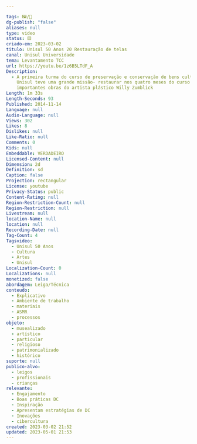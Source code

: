 ```yaml
---

tags: 🖼️/🎥️
dg-publish: "false"
aliases: null
type: video
status: 🟨️
criado-em: 2023-03-02
titulo: Unisul 50 Anos 20 Restauração de telas
canal: Unisul Universidade
tema: Levantamento TCC
url: https://youtu.be/1z6B5LTdF_A
Description:
  - A primeira turma do curso de preservação e conservação de bens culturais da
    Unisul teve uma grande missão- restaurar nos quatro meses do curso
    importantes obras do artista plástico Willy Zumblick
Length: 1m 33s
Length-Seconds: 93
Published: 2014-11-14
Language: null
Audio-Language: null
Views: 302
Likes: 8
Dislikes: null
Like-Ratio: null
Comments: 0
Kids: null
Embeddable: VERDADEIRO
Licensed-Content: null
Dimension: 2d
Definition: sd
Caption: false
Projection: rectangular
License: youtube
Privacy-Status: public
Content-Rating: null
Region-Restriction-Count: null
Region-Restriction: null
Livestream: null
location-Name: null
location: null
Recording-Date: null
Tag-Count: 4
Tagsvideo:
  - Unisul 50 Anos
  - Cultura
  - Artes
  - Unisul
Localization-Count: 0
Localizations: null
monetized: false
abordagem: Leiga/Técnica
conteudo:
  - Explicativo
  - Ambiente de trabalho
  - materiais
  - ASMR
  - processos
objeto:
  - musealizado
  - artístico
  - particular
  - religioso
  - patrimonializado
  - histórico
suporte: null
publico-alvo:
  - leigos
  - profissionais
  - crianças
relevante:
  - Engajamento
  - Boas práticas DC
  - Inspiração
  - Apresentam estratégias de DC
  - Inovações
  - cibercultura
created: 2023-03-02 21:52
updated: 2023-05-01 21:53
---
```

